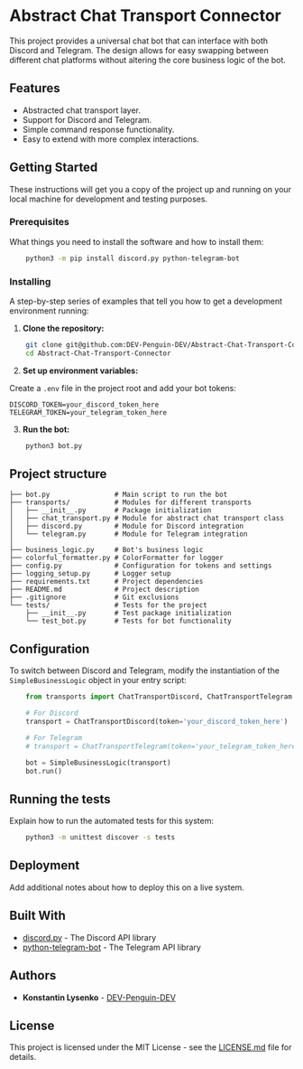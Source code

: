 # Abstract Chat Transport Connector

This project provides a universal chat bot that can interface with both Discord and Telegram. The design allows for easy swapping between different chat platforms without altering the core business logic of the bot.

## Features

- Abstracted chat transport layer.
- Support for Discord and Telegram.
- Simple command response functionality.
- Easy to extend with more complex interactions.

## Getting Started

These instructions will get you a copy of the project up and running on your local machine for development and testing purposes.

### Prerequisites

What things you need to install the software and how to install them:
```bash
    python3 -m pip install discord.py python-telegram-bot
```
### Installing

A step-by-step series of examples that tell you how to get a development environment running:

1. **Clone the repository:**
```bash
    git clone git@github.com:DEV-Penguin-DEV/Abstract-Chat-Transport-Connector.git
    cd Abstract-Chat-Transport-Connector
```
2. **Set up environment variables:**

Create a `.env` file in the project root and add your bot tokens:

    DISCORD_TOKEN=your_discord_token_here
    TELEGRAM_TOKEN=your_telegram_token_here

3. **Run the bot:**
```bash
    python3 bot.py
```

## Project structure
```
├── bot.py                # Main script to run the bot
├── transports/           # Modules for different transports
│   ├── __init__.py       # Package initialization
│   ├── chat_transport.py # Module for abstract chat transport class
│   ├── discord.py        # Module for Discord integration
│   └── telegram.py       # Module for Telegram integration
│
├── business_logic.py     # Bot's business logic
├── colorful_formatter.py # ColorFormatter for logger
├── config.py             # Configuration for tokens and settings
├── logging_setup.py      # Logger setup
├── requirements.txt      # Project dependencies
├── README.md             # Project description
├── .gitignore            # Git exclusions
└── tests/                # Tests for the project
    ├── __init__.py       # Test package initialization
    └── test_bot.py       # Tests for bot functionality
```

## Configuration

To switch between Discord and Telegram, modify the instantiation of the `SimpleBusinessLogic` object in your entry script:
```python
    from transports import ChatTransportDiscord, ChatTransportTelegram

    # For Discord
    transport = ChatTransportDiscord(token='your_discord_token_here')

    # For Telegram
    # transport = ChatTransportTelegram(token='your_telegram_token_here')

    bot = SimpleBusinessLogic(transport)
    bot.run()
```
## Running the tests

Explain how to run the automated tests for this system:
```bash
    python3 -m unittest discover -s tests
```
## Deployment

Add additional notes about how to deploy this on a live system.

## Built With

* [discord.py](https://discordpy.readthedocs.io/en/latest/) - The Discord API library
* [python-telegram-bot](https://python-telegram-bot.readthedocs.io/en/stable/) - The Telegram API library

## Authors

* **Konstantin Lysenko** - [DEV-Penguin-DEV](https://github.com/DEV-Penguin-DEV)

## License

This project is licensed under the MIT License - see the [LICENSE.md](LICENSE.md) file for details.
